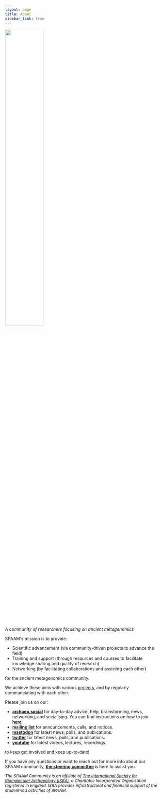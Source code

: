 ```yaml
---
layout: page
title: About
sidebar_link: true
---
```


<img src="/assets/media/SPAAM-Logo-Full-Colour.svg" class="center" width="50%" >

_A community of researchers focusing on ancient metagenomics_

SPAAM's mission is to provide:

- Scientific advancement (via community-driven projects to advance the field)
- Training and support (through resources and courses to facilitate knowledge sharing and quality of research)
- Networking (by facilitating collaborations and assisting each other)

for the ancient metagenomics community.

We achieve these aims with various [projects](/projects), and by regularly communciating with each other.

Please join us on our:

- [**archaeo.social**](https://matrix.to/#/#spaam:archaeo.social)
for day-to-day advice, help, brainstorming, news, networking, and socialising. You can find instructions on how to join [**here**](https://www.isbarch.org/chat)
- [**mailing list**](https://www.listserv.dfn.de/sympa/info/spaam-community) for announcements, calls, and notices.
- [**mastodon**](htthttps://genomic.social/@spaam_community) for latest news, polls, and publications.
- [**twitter**](http://twitter.com/spaam_community) for latest news, polls, and publications.
- [**youtube**](https://www.youtube.com/@spaam-community) for latest videos, lectures, recordings.

to keep get involved and keep up-to-date!

If you have any questions or want to reach out for more info about our SPAAM community, [**the steering committee**](https://spaam-community.github.io/steering_committee/) is here to assist you.

<i style="font-size: 10pt">The SPAAM Community is an affiliate of [The International Society for Biomolecular Archaeology (ISBA)](https://isbarch.org), a Charitable Incorporated Organisation registered in England. ISBA provides infrastructural and financial support of the student-led activities of SPAAM.</i>
